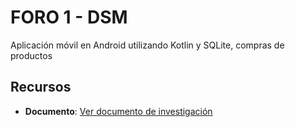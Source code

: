 # FORO 1 - DSM
Aplicación móvil en Android utilizando Kotlin y SQLite, compras de productos
## Recursos

- **Documento**: [Ver documento de investigación](https://drive.google.com/file/d/1ys34KHiN_CaGfSMtmiKOQRJTeTztZnSY/view?usp=drive_link)



